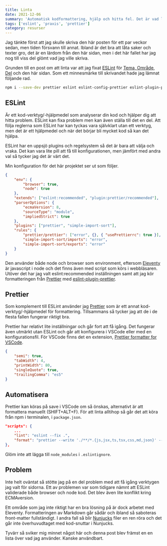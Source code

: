 ```yaml
---
title: Linta
date: 2021-12-06
summary: 'Automatisk kodformattering, hjälp och hitta fel. Det är vad linta är och det rekommenderas starkt.'
tags: ['eslint', 'praxis', 'prettier']
category: resurser
---
```


Jag tänkte först att jag skulle skriva den här posten för ett par veckor sedan, men tiden försvann till annat. Ibland är det bra att låta saker och texter gro, det är en lärdom från den här sidan, men i det här fallet har jag nog till viss del glömt vad jag ville skriva.

Grunden till en post om att linta var att jag fixat [ESLint](https://eslint.org/) för [Tema, Område, Del](https://github.com/jensadev/tod) och den här sidan. Som ett minnesmärke till skrivandet hade jag lämnat följande rad.

```bash
npm i --save-dev prettier eslint eslint-config-prettier eslint-plugin-prettier eslint-plugin-simple-import-sort
```

## ESLint

Är ett kod-verktyg/-hjälpmedel som analyserar din kod och hjälper dig att hitta problem. ESLint kan fixa problem men kan även ställa till det en del. Att följa reglerna som ESLint har kan tyckas vara självklart utan ett verktyg, men det är ett hjälpmedel och när det börjar bli mycket kod så kan det hjälpa.

ESLint har en uppsjö plugins och regelsystem så det är bara att välja och vraka. Det kan vara lite pill att få till konfigurationen, men jämfört med andra val så tycker jag det är värt det.

Min konfiguration för det här projektet ser ut som följer.

```json
{
    "env": {
        "browser": true,
        "node": true
    },
    "extends": ["eslint:recommended", "plugin:prettier/recommended"],
    "parserOptions": {
        "ecmaVersion": 8,
        "sourceType": "module",
        "impliedStrict": true
    },
    "plugins": ["prettier", "simple-import-sort"],
    "rules": {
        "prettier/prettier": ["error", {}, { "usePrettierrc": true }],
        "simple-import-sort/imports": "error",
        "simple-import-sort/exports": "error"
    }
}
```

Den använder både node och browser som environment, eftersom [Eleventy](https://www.11ty.dev/) är javascript i node och det finns även med script som körs i webbläsaren. Utöver det har jag valt eslint:recommended inställningen samt att jag kör formatteringen från [Prettier](https://prettier.io/) med [eslint-plugin-prettier](https://www.npmjs.com/package/eslint-plugin-prettier).

## Prettier

Som komplement till ESLint använder jag [Prettier](https://prettier.io/) som är ett annat kod-verktyg/-hjälpmedel för formattering. Tillsammans så tycker jag att de
i de flesta fallen fungerar riktigt bra.

Prettier har relativt lite inställningar och går fort att få igång. Det fungerar även utmärkt utan ESLint och går att konfigurera i VSCode eller med en konfigurationsfil. För VSCode finns det en extension, [Prettier formatter for VSCode](https://marketplace.visualstudio.com/items?itemName=esbenp.prettier-vscode).

```json
{
    "semi": true,
    "tabWidth": 4,
    "printWidth": 80,
    "singleQuote": true,
    "trailingComma": "es5"
}
```

## Automatisera

Prettier kan köras på save i VSCode om så önskas, alternativt är att formattera manuellt (SHIFT+ALT+F).
För att linta alltihop så går det att köra från npm i terminalen, i `package.json`.

```json
"scripts": {
    ...
    "lint": "eslint --fix .",
    "format": "prettier --write './**/*.{js,jsx,ts,tsx,css,md,json}' --config ./.prettierrc"
},
```

Glöm inte att lägga till `node_modules` i `.eslintignore`.

## Problem

Inte helt oväntat så stötte jag på en del problem med att få igång verktygen jag valt för sidorna. Ett av problemen var som tidigare nämnt att ESLint validerade både browser och node kod. Det blev även lite konflikt kring ECMAversion.

Ett område som jag inte riktigt har en bra lösning på är dock arbetet med Eleventy. Formatteringen av Markdown går sådär och ibland så saboteras front-matter fullständigt. I andra fall så blir [Nunjucks](https://mozilla.github.io/nunjucks/) filer en ren röra och det går inte överhuvudtaget med kod-snuttar i Nunjucks.

Tyvärr så sviker mig minnet något här och denna post blev främst en en lista över vad jag använder. Kanske användbart.
